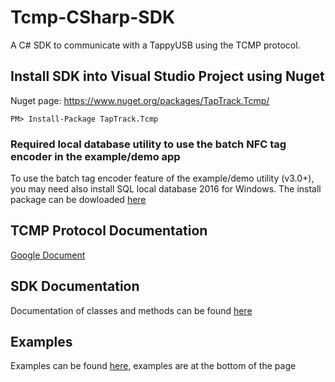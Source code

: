 # Tcmp-CSharp-SDK
A C# SDK to communicate with a TappyUSB using the TCMP protocol.

## Install SDK into Visual Studio Project using Nuget

Nuget page: https://www.nuget.org/packages/TapTrack.Tcmp/

`PM> Install-Package TapTrack.Tcmp`

### Required local database utility to use the batch NFC tag encoder in the example/demo app
To use the batch tag encoder feature of the example/demo utility (v3.0+), you may need also install SQL local database 2016 for Windows.  The install package can be dowloaded [here](https://github.com/TapTrack/Tcmp-CSharp-SDK/releases/download/0.7.0/SqlLocalDB.msi)

## TCMP Protocol Documentation

[Google Document](https://docs.google.com/document/d/1MjHizibAd6Z1PGZAWnbStXnCBVggptx3TIh2HRqEluk/edit)

## SDK Documentation

Documentation of classes and methods can be found [here](https://taptrack.github.io/Tcmp-CSharp-SDK/)

## Examples

Examples can be found [here](https://taptrack.github.io/Tcmp-CSharp-SDK/html/4942dd89-0f4d-c5b4-52a7-2885022aeb6a.htm), examples are at the bottom of the page

